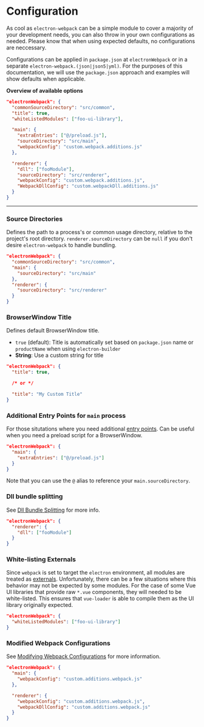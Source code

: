 # Configuration

As cool as `electron-webpack` can be a simple module to cover a majority of your development needs, you can also throw in your own configurations as needed. Please know that when using expected defaults, no configurations are neccessary.

Configurations can be applied in `package.json` at `electronWebpack` or in a separate `electron-webpack.(json|json5|yml)`. For the purposes of this documentation, we will use the `package.json` approach and examples will show defaults when applicable.

**Overview of available options**
```json
"electronWebpack": {
  "commonSourceDirectory": "src/common",
  "title": true,
  "whiteListedModules": ["foo-ui-library"],

  "main": {
    "extraEntries": ["@/preload.js"],
    "sourceDirectory": "src/main",
    "webpackConfig": "custom.webpack.additions.js"
  },

  "renderer": {
    "dll": ["fooModule"],
    "sourceDirectory": "src/renderer",
    "webpackConfig": "custom.webpack.additions.js",
    "WebpackDllConfig": "custom.webpackDll.additions.js"
  }
}
```

---

### Source Directories

Defines the path to a process's or common usage directory, relative to the project's root directory. `renderer.sourceDirectory` can be `null` if you don't desire `electron-webpack` to handle bundling.

```json
"electronWebpack": {
  "commonSourceDirectory": "src/common",
  "main": {
    "sourceDirectory": "src/main"
  },
  "renderer": {
    "sourceDirectory": "src/renderer"
  }
}
```

### BrowserWindow Title

Defines default BrowserWindow title.
* `true` (default): Title is automatically set based on `package.json` name or `productName` when using `electron-builder`
* **String**: Use a custom string for title

```json
"electronWebpack": {
  "title": true,

  /* or */

  "title": "My Custom Title"
}
```

### Additional Entry Points for `main` process
For those situtations where you need additional [entry points](https://webpack.js.org/concepts/entry-points/). Can be useful when you need a preload script for a BrowserWindow.

```json
"electronWebpack": {
  "main": {
    "extraEntries": ["@/preload.js"]
  }
}
```
Note that you can use the `@` alias to reference your `main.sourceDirectory`.

### Dll bundle splitting
See [Dll Bundle Splitting](./dll-bundle-splitting.md) for more info.

```json
"electronWebpack": {
  "renderer": {
    "dll": ["fooModule"]
  }
}
```

### White-listing Externals
Since `webpack` is set to target the `electron` environment, all modules are treated as [externals](https://webpack.js.org/configuration/externals/). Unfortunately, there can be a few situations where this behavior may not be expected by some modules. For the case of some Vue UI libraries that provide raw `*.vue` components, they will needed to be white-listed. This ensures that `vue-loader` is able to compile them as the UI library originally expected.

```json
"electronWebpack": {
  "whiteListedModules": ["foo-ui-library"]
}
```

### Modified Webpack Configurations
See [Modifying Webpack Configurations](modifying-webpack-configurations.md) for more information.

```json
"electronWebpack": {
  "main": {
    "webpackConfig": "custom.additions.webpack.js"
  },

  "renderer": {
    "webpackConfig": "custom.additions.webpack.js",
    "webpackDllConfig": "custom.additions.webpack.js"
  }
}
```
